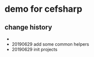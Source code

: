 # demo for cefsharp

## change history

- 
- 20190629 add some common helpers
- 20190629 init projects

